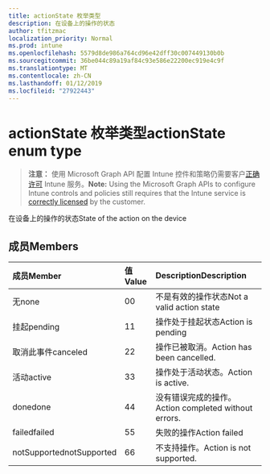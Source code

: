 ```yaml
---
title: actionState 枚举类型
description: 在设备上的操作的状态
author: tfitzmac
localization_priority: Normal
ms.prod: intune
ms.openlocfilehash: 5579d8de986a764cd96e42dff30c007449130b0b
ms.sourcegitcommit: 36be044c89a19af84c93e586e22200ec919e4c9f
ms.translationtype: MT
ms.contentlocale: zh-CN
ms.lasthandoff: 01/12/2019
ms.locfileid: "27922443"
---
```

# <a name="actionstate-enum-type"></a><span data-ttu-id="5d78d-103">actionState 枚举类型</span><span class="sxs-lookup"><span data-stu-id="5d78d-103">actionState enum type</span></span>

> <span data-ttu-id="5d78d-104">**注意：** 使用 Microsoft Graph API 配置 Intune 控件和策略仍需要客户[正确许可](https://go.microsoft.com/fwlink/?linkid=839381) Intune 服务。</span><span class="sxs-lookup"><span data-stu-id="5d78d-104">**Note:** Using the Microsoft Graph APIs to configure Intune controls and policies still requires that the Intune service is [correctly licensed](https://go.microsoft.com/fwlink/?linkid=839381) by the customer.</span></span>

<span data-ttu-id="5d78d-105">在设备上的操作的状态</span><span class="sxs-lookup"><span data-stu-id="5d78d-105">State of the action on the device</span></span>
## <a name="members"></a><span data-ttu-id="5d78d-106">成员</span><span class="sxs-lookup"><span data-stu-id="5d78d-106">Members</span></span>
|<span data-ttu-id="5d78d-107">成员</span><span class="sxs-lookup"><span data-stu-id="5d78d-107">Member</span></span>|<span data-ttu-id="5d78d-108">值</span><span class="sxs-lookup"><span data-stu-id="5d78d-108">Value</span></span>|<span data-ttu-id="5d78d-109">Description</span><span class="sxs-lookup"><span data-stu-id="5d78d-109">Description</span></span>|
|:---|:---|:---|
|<span data-ttu-id="5d78d-110">无</span><span class="sxs-lookup"><span data-stu-id="5d78d-110">none</span></span>|<span data-ttu-id="5d78d-111">0</span><span class="sxs-lookup"><span data-stu-id="5d78d-111">0</span></span>|<span data-ttu-id="5d78d-112">不是有效的操作状态</span><span class="sxs-lookup"><span data-stu-id="5d78d-112">Not a valid action state</span></span>|
|<span data-ttu-id="5d78d-113">挂起</span><span class="sxs-lookup"><span data-stu-id="5d78d-113">pending</span></span>|<span data-ttu-id="5d78d-114">1</span><span class="sxs-lookup"><span data-stu-id="5d78d-114">1</span></span>|<span data-ttu-id="5d78d-115">操作处于挂起状态</span><span class="sxs-lookup"><span data-stu-id="5d78d-115">Action is pending</span></span>|
|<span data-ttu-id="5d78d-116">取消此事件</span><span class="sxs-lookup"><span data-stu-id="5d78d-116">canceled</span></span>|<span data-ttu-id="5d78d-117">2</span><span class="sxs-lookup"><span data-stu-id="5d78d-117">2</span></span>|<span data-ttu-id="5d78d-118">操作已被取消。</span><span class="sxs-lookup"><span data-stu-id="5d78d-118">Action has been cancelled.</span></span>|
|<span data-ttu-id="5d78d-119">活动</span><span class="sxs-lookup"><span data-stu-id="5d78d-119">active</span></span>|<span data-ttu-id="5d78d-120">3</span><span class="sxs-lookup"><span data-stu-id="5d78d-120">3</span></span>|<span data-ttu-id="5d78d-121">操作处于活动状态。</span><span class="sxs-lookup"><span data-stu-id="5d78d-121">Action is active.</span></span>|
|<span data-ttu-id="5d78d-122">done</span><span class="sxs-lookup"><span data-stu-id="5d78d-122">done</span></span>|<span data-ttu-id="5d78d-123">4</span><span class="sxs-lookup"><span data-stu-id="5d78d-123">4</span></span>|<span data-ttu-id="5d78d-124">没有错误完成的操作。</span><span class="sxs-lookup"><span data-stu-id="5d78d-124">Action completed without errors.</span></span>|
|<span data-ttu-id="5d78d-125">failed</span><span class="sxs-lookup"><span data-stu-id="5d78d-125">failed</span></span>|<span data-ttu-id="5d78d-126">5</span><span class="sxs-lookup"><span data-stu-id="5d78d-126">5</span></span>|<span data-ttu-id="5d78d-127">失败的操作</span><span class="sxs-lookup"><span data-stu-id="5d78d-127">Action failed</span></span>|
|<span data-ttu-id="5d78d-128">notSupported</span><span class="sxs-lookup"><span data-stu-id="5d78d-128">notSupported</span></span>|<span data-ttu-id="5d78d-129">6</span><span class="sxs-lookup"><span data-stu-id="5d78d-129">6</span></span>|<span data-ttu-id="5d78d-130">不支持操作。</span><span class="sxs-lookup"><span data-stu-id="5d78d-130">Action is not supported.</span></span>|



